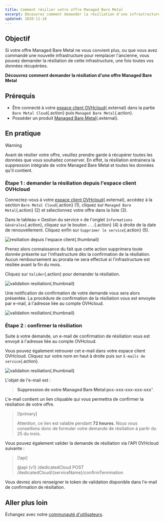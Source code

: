 ```yaml
---
title: Comment résilier votre offre Managed Bare Metal 
excerpt: Découvrez comment demander la résiliation d'une infrastructure Managed Bare Metal
updated: 2020-11-18
---
```


## Objectif

Si votre offre Managed Bare Metal ne vous convient plus, ou que vous avez commandé une nouvelle infrastructure pour remplacer l'ancienne, vous pouvez demander la résiliation de cette infrastructure, une fois toutes vos données récupérées.

**Découvrez comment demander la résiliation d'une offre Managed Bare Metal** 

## Prérequis

- Être connecté à votre [espace client OVHcloud](https://www.ovh.com/auth/?action=gotomanager&from=https://www.ovh.com/fr/&ovhSubsidiary=fr){.external} dans la partie `Bare Metal Cloud`{.action} puis `Managed Bare Metal`{.action}.
- Posséder un produit [Managed Bare Metal](https://www.ovhcloud.com/fr/managed-bare-metal/){.external}.

## En pratique

>[!warning]
>
> Avant de résilier votre offre, veuillez prendre garde à récupérer toutes les données que vous souhaitez conserver. En effet, la résiliation entrainera la suppression intégrale de votre Managed Bare Metal et toutes les données qu'il contient.
>

### Étape 1 : demander la résiliation depuis l'espace client OVHcloud

Connectez-vous à votre [espace client OVHcloud](https://www.ovh.com/auth/?action=gotomanager&from=https://www.ovh.com/fr/&ovhSubsidiary=fr){.external}, accédez à la section `Bare Metal Cloud`{.action} (1), cliquez sur `Managed Bare Metal`{.action} (2) et sélectionnez votre offre dans la liste (3).

Dans le tableau « Gestion du service » de l'onglet `Informations Générales`{.action}, cliquez sur le bouton `...`{.action} (4) à droite de la date de renouvellement. Cliquez enfin sur `Supprimer le service`{.action} (5).

![resiliation depuis l'espace client](images/resiliation1.png){.thumbnail}

Prenez alors connaissance du fait que cette action supprimera toute donnée présente sur l'infrastructure dès la confirmation de la résiliation. Aucun remboursement au prorata ne sera effectué si l'infrastructure est résiliée avant la fin du mois.

Cliquez sur `Valider`{.action} pour demander la résiliation.

![validation resiliation](images/resiliation2.png){.thumbnail}

Une notification de confirmation de votre demande vous sera alors présentée. La procédure de confirmation de la résiliation vous est envoyée par e-mail, à l'adresse liée au compte OVHcloud.

![validation resiliation](images/resiliation3.png){.thumbnail}

### Étape 2 : confirmer la résiliation

Suite à votre demande, un e-mail de confirmation de résiliation vous est envoyé à l'adresse liée au compte OVHcloud. 

Vous pouvez également retrouver cet e-mail dans votre espace client OVHcloud. Cliquez sur votre nom en haut à droite puis sur `E-mails de service`{.action}.

![validation resiliation](images/resiliation4.png){.thumbnail}

L'objet de l'e-mail est :

> **Suppression de votre Managed Bare Metal pcc-xxx-xxx-xxx-xxx**".

L'e-mail contient un lien cliquable qui vous permettra de confirmer la résiliation de votre offre.

> [!primary]
>
> Attention, ce lien est valable pendant **72 heures**. Nous vous conseillons donc de formuler votre demande de résiliation à partir du 25 du mois.
>

Vous pouvez également valider la demande de résiliation via l'API OVHcloud suivante :

> [!api]
>
> @api {v1} /dedicatedCloud POST /dedicatedCloud/{serviceName}/confirmTermination
>

Vous devrez alors renseigner le token de validation disponible dans l'e-mail de confirmation de résiliation.

## Aller plus loin

Échangez avec notre [communauté d'utilisateurs](/links/community).
